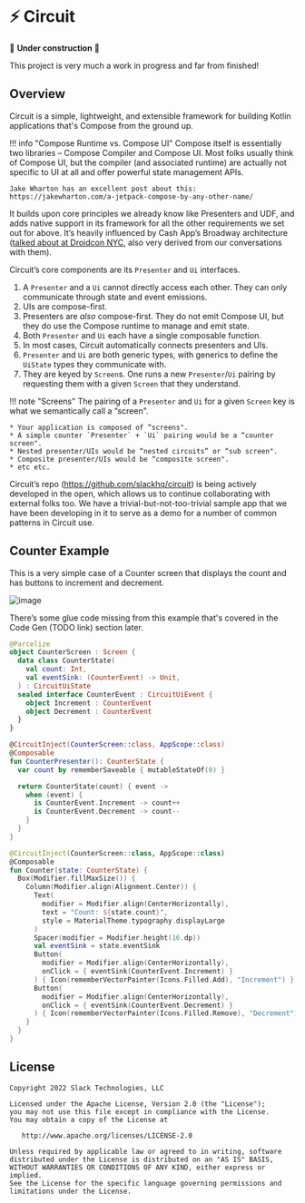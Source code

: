 ⚡️ Circuit
==========

🚧 **Under construction** 🚧

This project is very much a work in progress and far from finished!

## Overview

Circuit is a simple, lightweight, and extensible framework for building Kotlin applications that's Compose from the ground up.

!!! info "Compose Runtime vs. Compose UI"
    Compose itself is essentially two libraries – Compose Compiler and Compose UI. Most folks usually think of Compose UI, but the compiler (and associated runtime) are actually not specific to UI at all and offer powerful state management APIs.
    
    Jake Wharton has an excellent post about this: https://jakewharton.com/a-jetpack-compose-by-any-other-name/

It builds upon core principles we already know like Presenters and UDF, and adds native support in its framework for all the other requirements we set out for above. It’s heavily influenced by Cash App’s Broadway architecture ([talked about at Droidcon NYC](https://www.droidcon.com/2022/09/29/architecture-at-scale/), also very derived from our conversations with them).

Circuit’s core components are its `Presenter` and `Ui` interfaces.

1. A `Presenter` and a `Ui` cannot directly access each other. They can only communicate through state and event emissions.
2. UIs are compose-first.
3. Presenters are _also_ compose-first. They do not emit Compose UI, but they do use the Compose runtime to manage and emit state.
4. Both `Presenter` and `Ui` each have a single composable function.
5. In most cases, Circuit automatically connects presenters and UIs.
6. `Presenter` and `Ui` are both generic types, with generics to define the `UiState` types they communicate with.
7. They are keyed by `Screen`s. One runs a new `Presenter`/`Ui` pairing by requesting them with a given `Screen` that they understand.

!!! note "Screens"
    The pairing of a `Presenter` and `Ui` for a given `Screen` key is what we semantically call a “screen".
    
    * Your application is composed of “screens".
    * A simple counter `Presenter` + `Ui` pairing would be a “counter screen".
    * Nested presenter/UIs would be “nested circuits” or “sub screen".
    * Composite presenter/UIs would be “composite screen".
    * etc etc.

Circuit’s repo (https://github.com/slackhq/circuit) is being actively developed in the open, which allows us to continue collaborating with external folks too. We have a trivial-but-not-too-trivial sample app that we have been developing in it to serve as a demo for a number of common patterns in Circuit use.

## Counter Example

This is a very simple case of a Counter screen that displays the count and has buttons to increment and decrement.

![image](https://user-images.githubusercontent.com/1361086/193662421-575dcaa9-4990-42e6-b265-9099a007296e.png)

There’s some glue code missing from this example that's covered in the Code Gen (TODO link) section later.

```kotlin
@Parcelize
object CounterScreen : Screen {
  data class CounterState(
    val count: Int,
    val eventSink: (CounterEvent) -> Unit,
  ) : CircuitUiState
  sealed interface CounterEvent : CircuitUiEvent {
    object Increment : CounterEvent
    object Decrement : CounterEvent
  }
}

@CircuitInject(CounterScreen::class, AppScope::class)
@Composable
fun CounterPresenter(): CounterState {
  var count by rememberSaveable { mutableStateOf(0) }

  return CounterState(count) { event ->
    when (event) {
      is CounterEvent.Increment -> count++
      is CounterEvent.Decrement -> count--
    }
  }
}

@CircuitInject(CounterScreen::class, AppScope::class)
@Composable
fun Counter(state: CounterState) {
  Box(Modifier.fillMaxSize()) {
    Column(Modifier.align(Alignment.Center)) {
      Text(
        modifier = Modifier.align(CenterHorizontally),
        text = "Count: ${state.count}",
        style = MaterialTheme.typography.displayLarge
      )
      Spacer(modifier = Modifier.height(16.dp))
      val eventSink = state.eventSink
      Button(
        modifier = Modifier.align(CenterHorizontally),
        onClick = { eventSink(CounterEvent.Increment) }
      ) { Icon(rememberVectorPainter(Icons.Filled.Add), "Increment") }
      Button(
        modifier = Modifier.align(CenterHorizontally),
        onClick = { eventSink(CounterEvent.Decrement) }
      ) { Icon(rememberVectorPainter(Icons.Filled.Remove), "Decrement") }
    }
  }
}
```

License
--------

    Copyright 2022 Slack Technologies, LLC

    Licensed under the Apache License, Version 2.0 (the "License");
    you may not use this file except in compliance with the License.
    You may obtain a copy of the License at

       http://www.apache.org/licenses/LICENSE-2.0

    Unless required by applicable law or agreed to in writing, software
    distributed under the License is distributed on an "AS IS" BASIS,
    WITHOUT WARRANTIES OR CONDITIONS OF ANY KIND, either express or implied.
    See the License for the specific language governing permissions and
    limitations under the License.
